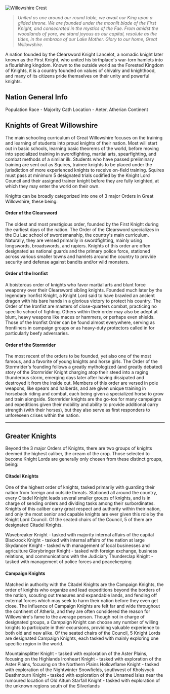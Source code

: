 ![](https://i.imgur.com/0wLXs5N.png "Willowshire Crest")
>*United as one around our round table, we await our King upon a gilded throne. We are founded under the moonlit blade of the First Knight, and consecrated in the mystics of the Fae. From amidst the woodlands of yore, we stand joyous as our capital, resolute as the tides, in the embrace of our Lake Mother. Glory to our home, Great Willowshire.* 

A nation founded by the Clearsword Knight Lancelot, a nomadic knight later known as the First Knight, who united his birthplace's war-torn hamlets into a flourishing kingdom. Known to the outside world as the Forested Kingdom of Knights, it is a country founded on values of chivalry and knighthood, and many of its citizens pride themselves on their unity and powerful knights. 

## Nation General Info

Population Race - Majority Cath
Location - Aeter, Atherian Continent


## Knights of Great Willowshire

The main schooling curriculum of Great Willowshire focuses on the training and learning of students into proud knights of their nation. Most will start out in basic schools, learning basic theorems of the world, before moving into specialized training in swordfighting, martial arts, spearfighting, and combat methods of a similar ilk. 
Students who have passed preliminary training are sent out as Squires, trainee knights to be placed under the jurisdiction of more experienced knights to receive on-field training. Squires must pass at minimum 5 designated trials codified by the Knight Lord Council and their assigned trainer knight before they are fully knighted, at which they may enter the world on their own.

Knights can be broadly categorized into one of 3 major Orders in Great Willowshire, these being:

#### Order of the Clearsword

The oldest and most prestigious order, founded by the First Knight during the earliest days of the nation. The Order of the Clearsword specializes in the Du Lac school of swordsmanship, the country's main curriculum. Naturally, they are versed primarily in swordfighting, mainly using longswords, broadswords, and rapiers. 
Knights of this order are often designated as national guards and the primary police force, stationed across various smaller towns and hamlets around the country to provide security and defense against bandits and/or wild monsters.

#### Order of the Ironfist

A boisterous order of knights who favor martial arts and blunt force weaponry over their Clearsword sibling knights. Founded much later by the legendary Ironfist Knight, a Knight Lord said to have brawled an ancient dragon with his bare hands in a glorious victory to protect his country. The Order of the Ironfist are masters of close-quarters combat, practicing no specific school of fighting. Others within their order may also be adept at blunt, heavy weapons like maces or hammers, or perhaps even shields.
Those of the Ironfist Order can be found almost everywhere, serving as frontliners in campaign groups or as heavy-duty protectors called in for particularly beefy adversaries. 

#### Order of the Stormrider

The most recent of the orders to be founded, yet also one of the most famous, and a favorite of young knights and horse girls. The Order of the Stormrider's founding follows a greatly mythologized (and greatly debated) story of the Stormrider Knight charging atop their steed into a raging thunderous storm, emerging days later after having dissipated and destroyed it from the inside out. Members of this order are versed in pole weapons, like spears and halberds, and are given unique training in horseback riding and combat, each being given a specialized horse to grow and train alongside.
Stormrider knights are the go-tos for many campaigns and expeditions given their mobility and ability to provide additional carry strength (with their horses), but they also serve as first responders to unforeseen crises within the nation.

___

## Greater Knights

Beyond the 3 major Orders of Knights, there are two groups of knights deemed the highest caliber, the cream of the crop. Those selected to become Knight Lords are generally only chosen from these distinct groups, being:

#### Citadel Knights

One of the highest order of knights, tasked primarily with guarding their nation from foreign and outside threats. Stationed all around the country, every Citadel Knight leads several smaller groups of knights, and is in charge of sending orders and dividing tasks among their surbordinates. Knights of this caliber carry great respect and authority within their nation, and only the most senior and capable knights are ever given this role by the Knight Lord Council. Of the seated chairs of the Council, 5 of them are designated Citadel Knights.

Wavebreaker Knight - tasked with majority internal affairs of the capital
Blackrock Knight - tasked with internal affairs of the nation at large
Skydancer Knight - tasked with management of local businesses and agriculture
Glorybringer Knight - tasked with foreign exchange, business relations, and communications with the Judiciary
Thunderclap Knight - tasked with management of police forces and peacekeeping

#### Campaign Knights

Matched in authority with the Citadel Knights are the Campaign Knights, the order of knights who organize and lead expeditions beyond the borders of the nation, scouting out treasures and expandable lands, and fending off external forces which may seek to harm their nation before they even get close. The influence of Campaign Knights are felt far and wide throughout the continent of Atheria, and they are often considered the reason for Willowshire's fame to the average person. Though not in charge of designated groups, a Campaign Knight can choose any number of willing knights to participate in their excursions, providing valuable experience to both old and new alike. Of the seated chairs of the Council, 5 Knight Lords are designated Campaign Knights, each tasked with mainly exploring one specific region in the world.

Mountainsplitter Knight - tasked with exploration of the Aster Plains, focusing on the Highlands
Ironheart Knight - tasked with exploration of the Aster Plains, focusing on the Northern Plains
Hollowflame Knight - tasked with exploration of the Nightwinter Snowfields, southwest of Kholsvyck
Deathmourn Knight - tasked with exploration of the Unnamed Isles near the rumoured location of Old Altum
Starfall Knight - tasked with exploration of the unknown regions south of the Silverlands



